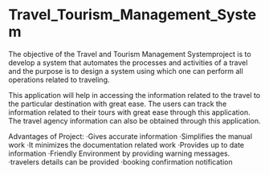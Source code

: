 # Travel_Tourism_Management_System

The objective of the Travel and Tourism Management Systemproject is to develop a system that automates the processes and activities of a travel and the purpose is to design a system using which one can perform all operations related to traveling.

This application will help in accessing the information related to the travel to the particular destination with great ease. The users can track the information related to their tours with great ease through this application. The travel agency information can also be obtained through this application.

Advantages of Project:
·Gives accurate information
·Simplifies the manual work
·It minimizes the documentation related work
·Provides up to date information
·Friendly Environment by providing warning messages.
·travelers details can be provided
·booking confirmation notification
